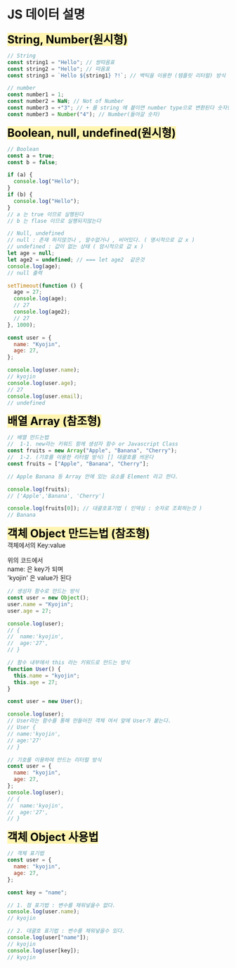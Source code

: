 # JS 데이터 설명

<span style="font-size:25px; background-color: rgb(255, 245, 177); color: black; font-weight:bold;">String, Number(원시형)</span>

```javascript
// String
const string1 = "Hello"; // 쌍따옴표
const string2 = "Hello"; // 따옴표
const string3 = `Hello ${string1} ?!`; // 백틱을 이용한 (템플릿 리터럴) 방식
```

```javascript
// number
const number1 = 1;
const number2 = NaN; // Not of Number
const number3 = +"3"; // + 를 string 에 붙이면 number type으로 변환된다 숫자만해당
const number3 = Number("4"); // Number(들어갈 숫자)
```

<span style="font-size:25px; background-color: rgb(255, 245, 177); color: black; font-weight:bold;">Boolean, null, undefined(원시형)</span>

```javascript
// Boolean
const a = true;
const b = false;

if (a) {
  console.log("Hello");
}
if (b) {
  console.log("Hello");
}
// a 는 true 이므로 실행된다
// b 는 flase 이므로 실행되지않는다
```

```javascript
// Null, undefined
// null : 존재 하지않것나 , 알수없거나 , 비어있다. ( 명시적으로 값 x )
// undefined : 값이 없는 상태 ( 암시적으로 값 x )
let age = null;
let age2 = undefined; // === let age2  같은것
console.log(age);
// null 출력

setTimeout(function () {
  age = 27;
  console.log(age);
  // 27
  console.log(age2);
  // 27
}, 1000);

const user = {
  name: "Kyojin",
  age: 27,
};

console.log(user.name);
// kyojin
console.log(user.age);
// 27
console.log(user.email);
// undefined
```

<span style="font-size:25px; background-color: rgb(255, 245, 177); color: black; font-weight:bold;">배열 Array (참조형)</span>

```javascript
// 배열 만드는법
//  1-1. new라는 키워드 함께 생성자 함수 or Javascript Class
const fruits = new Array("Apple", "Banana", "Cherry");
//  1-2. (기호를 이용한 리터럴 방식) [] 대괄호를 씌운다
const fruits = ["Apple", "Banana", "Cherry"];

// Apple Banana 등 Array 안에 있는 요소를 Element 라고 한다.

console.log(fruits);
// ['Apple','Banana', 'Cherry']

console.log(fruits[0]); // 대괄호표기법 ( 인덱싱 : 숫자로 조회하는것 )
// Banana
```

<span style="font-size:25px; background-color: rgb(255, 245, 177); color: black; font-weight:bold;">객체 Object 만드는법 (참조형)</span>
<br/>
객체에서의 Key:value

위의 코드에서 <br>
name: 은 key가 되며 <br>
'kyojin' 은 value가 된다

```javascript
// 생성자 함수로 만드는 방식
const user = new Object();
user.name = "Kyojin";
user.age = 27;

console.log(user);
// {
//  name:'kyojin',
//  age:'27',
// }
```

```javascript
// 함수 내부에서 this 라는 키워드로 만드는 방식
function User() {
  this.name = "kyojin";
  this.age = 27;
}

const user = new User();

console.log(user);
// User라는 함수를 통해 만들어진 객체 여서 앞에 User가 붙는다.
// User {
// name:'kyojin',
// age:'27'
// }
```

```javascript
// 기호를 이용하여 만드는 리터럴 방식
const user = {
  name: "kyojin",
  age: 27,
};
console.log(user);
// {
//  name:'kyojin',
//  age:'27',
// }
```

<span style="font-size:25px; background-color: rgb(255, 245, 177); color: black; font-weight:bold;">객체 Object 사용법</span>

```javascript
// 객체 표기법
const user = {
  name: "kyojin",
  age: 27,
};

const key = "name";

// 1. 점 표기법 : 변수를 채워넣을수 없다.
console.log(user.name);
// kyojin

// 2. 대괄호 표기법 : 변수를 채워넣을수 있다.
console.log(user["name"]);
// kyojin
console.log(user[key]);
// kyojin
```

